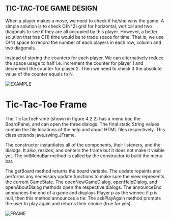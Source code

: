 ## TIC-TAC-TOE GAME DESIGN

When a player makes a move, we need to check if he/she wins the game. A simple solution is to check O(N^2) grid for horizontal, vertical and two diagonals to see if they are all occupied by this player. However, a better solution that has O(1) time would be to trade space for time. That is, we use O(N) space to record the number of each players in each row, column and two diagonals.

Instead of storing the counters for each player, We can alternatively reduce the space usage to half i.e. increment the counter for player 1 and decrement the counter for player 2. Then we need to check if the absolute value of the counter equals to N.

![EXAMPLE](https://user-images.githubusercontent.com/89633248/132450332-6b0575b7-1c90-4eb9-82ea-3664f623ee9a.png)

# Tic-Tac-Toe Frame 

The TicTacToeFrame (shown in figure 4.2.2) has a menu bar, the BoardPanel, and can open the three dialogs. The final static String values contain the file locations of the help and about HTML files respectively. This class extends java.swing.JFrame.

The constructor instantiates all of the components, their listeners, and the dialogs. It also, resizes, and centers the frame but it does not make it visible yet. The initMenuBar method is called by the constructor to build the menu bar.

The getBoard method returns the board variable. The update repaints and performs any necessary update functions to make sure the view represents the current GameState. The openNewGameDialog, openHelpDialog, and openAboutDialog methods open the respective dialogs. The announceEnd announces the end of a game and displays Player p as the winner; if p is null, then this method announces a tie. The askPlayAgain method prompts the user to play again and returns their choice (true for yes).

![FRAME](https://user-images.githubusercontent.com/89633248/132451765-81f0a9b8-925d-499a-82f5-6437a7558626.png)


